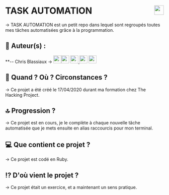 # TASK AUTOMATION <img src="https://raw.githubusercontent.com/matiassingers/awesome-readme/master/icon.png" width="30px" style="float: right">


→ TASK AUTOMATION est un petit repo dans lequel sont regroupés toutes mes tâches automatisées grâce à la programmation.

## 👤  Auteur(s) : 

**-- Chris Blassiaux → 
[<img src="http://pngimg.com/uploads/github/github_PNG40.png" width="25" >](https://github.com/ChrisBlassiaux )[<img src="https://user-images.githubusercontent.com/59894954/79057092-9281bc00-7c5d-11ea-9392-783b52f9dae4.png" width="25" >](https://chrisb.fr/)  [<img src="https://www.crossfitchelles.com/wp-content/uploads/2019/03/linkedin-icon-logo-png-transparent.png" width="25" >  ](https://www.linkedin.com/in/christopher-blassiaux-802891198/)  [<img src="https://upload.wikimedia.org/wikipedia/commons/4/45/New_Logo_Gmail.svg" width="25" >](chrisblassiaux@gmail.com)   [<img src="https://www.toomed.com/blog/wp-content/uploads/2018/09/new-instagram-logo-png-transparent.png" width="25" > ](https://www.instagram.com/chris.blassiaux/) 

## :calendar:  Quand ? Où ? Circonstances ?

→ Ce projet a été créé le 17/04/2020 durant ma formation chez The Hacking Project.

## :top:  Progression ?

→ Ce projet est en cours, je le complète à chaque nouvelle tâche automatisée que je mets ensuite en alias raccourcis pour mon terminal. 

## :computer:  Que contient ce projet ?

→ Ce projet est codé en Ruby.

## :interrobang:  D'où vient le projet ?

→ Ce projet était un exercice, et a maintenant un sens pratique.
